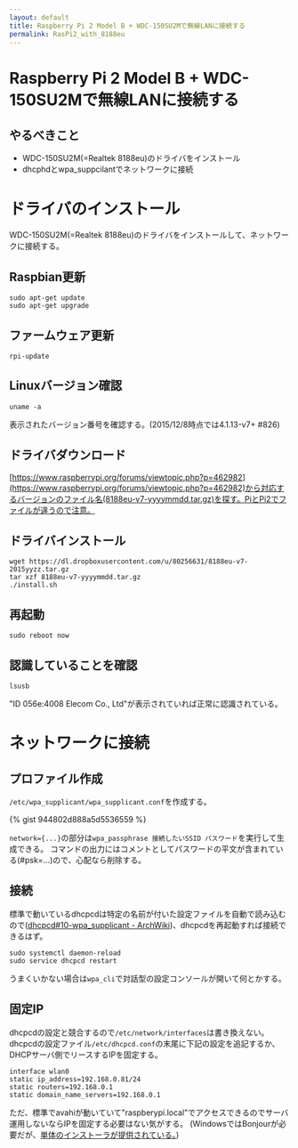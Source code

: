 ```yaml
---
layout: default
title: Raspberry Pi 2 Model B + WDC-150SU2Mで無線LANに接続する
permalink: RasPi2_with_8188eu
---
```


Raspberry Pi 2 Model B + WDC-150SU2Mで無線LANに接続する
====

やるべきこと
----
* WDC-150SU2M(=Realtek 8188eu)のドライバをインストール
* dhcphdとwpa_suppcilantでネットワークに接続


ドライバのインストール
====

WDC-150SU2M(=Realtek 8188eu)のドライバをインストールして、ネットワークに接続する。

Raspbian更新
----
    sudo apt-get update
    sudo apt-get upgrade

ファームウェア更新
----
    rpi-update

Linuxバージョン確認
----
    uname -a

表示されたバージョン番号を確認する。(2015/12/8時点では4.1.13-v7+ #826)

ドライバダウンロード
----
[https://www.raspberrypi.org/forums/viewtopic.php?p=462982](https://www.raspberrypi.org/forums/viewtopic.php?p=462982)から対応するバージョンのファイル名(8188eu-v7-yyyymmdd.tar.gz)を探す。PiとPi2でファイルが違うので注意。

ドライバインストール
----
    wget https://dl.dropboxusercontent.com/u/80256631/8188eu-v7-2015yyzz.tar.gz
    tar xzf 8188eu-v7-yyyymmdd.tar.gz
    ./install.sh

再起動
----
    sudo reboot now

認識していることを確認
----
    lsusb

"ID 056e:4008 Elecom Co., Ltd"が表示されていれば正常に認識されている。


ネットワークに接続
====

プロファイル作成
----
```/etc/wpa_supplicant/wpa_supplicant.conf```を作成する。

{% gist 944802d888a5d5536559 %}

```network={...}```の部分は```wpa_passphrase 接続したいSSID パスワード```を実行して生成できる。
コマンドの出力にはコメントとしてパスワードの平文が含まれている(#psk=...)ので、心配なら削除する。

接続
----
標準で動いているdhcpcdは特定の名前が付いた設定ファイルを自動で読み込むので([dhcpcd#10-wpa_supplicant - ArchWiki](https://wiki.archlinuxjp.org/index.php/Dhcpcd#10-wpa_supplicant))、dhcpcdを再起動すれば接続できるはず。

    sudo systemctl daemon-reload
    sudo service dhcpcd restart

うまくいかない場合は```wpa_cli```で対話型の設定コンソールが開いて何とかする。

固定IP
----
dhcpcdの設定と競合するので```/etc/network/interfaces```は書き換えない。
dhcpcdの設定ファイル```/etc/dhcpcd.conf```の末尾に下記の設定を追記するか、DHCPサーバ側でリースするIPを固定する。

    interface wlan0
    static ip_address=192.168.0.81/24
    static routers=192.168.0.1
    static domain_name_servers=192.168.0.1

ただ、標準でavahiが動いていて"raspberypi.local"でアクセスできるのでサーバ運用しないならIPを固定する必要はない気がする。
(WindowsではBonjourが必要だが、[単体のインストーラが提供されている。](https://support.apple.com/downloads/Bonjour_for_Windows))
